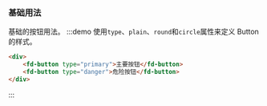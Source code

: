 ### 基础用法
基础的按钮用法。
:::demo 使用`type`、`plain`、`round`和`circle`属性来定义 Button 的样式。
```html
<div>
    <fd-button type="primary">主要按钮</fd-button>
    <fd-button type="danger">危险按钮</fd-button>
</div>
```
:::
